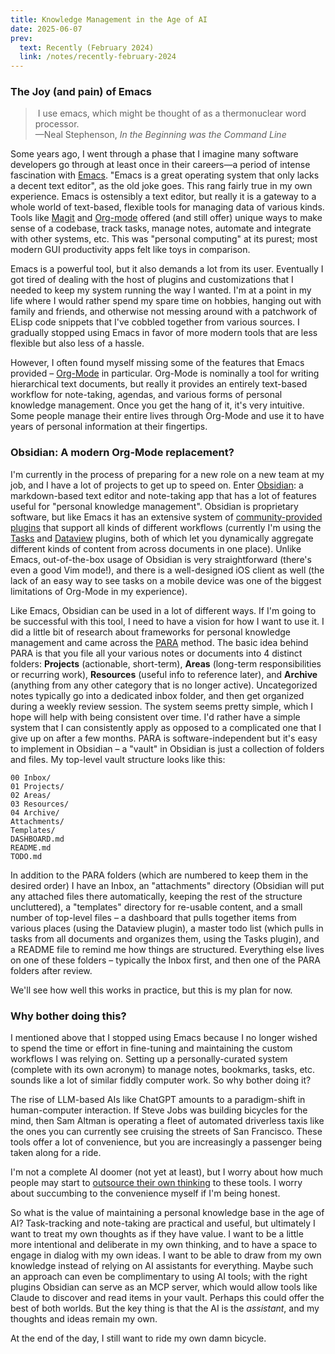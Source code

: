 ```yaml
---
title: Knowledge Management in the Age of AI
date: 2025-06-07
prev:
  text: Recently (February 2024)
  link: /notes/recently-february-2024
---
```


### The Joy (and pain) of Emacs

>  I use emacs, which might be thought of as a thermonuclear word processor.  
&mdash;Neal Stephenson, *In the Beginning was the Command Line*

Some years ago, I went through a phase that I imagine many software developers
go through at least once in their careers&mdash;a period of intense fascination with
[Emacs](https://www.gnu.org/software/emacs/). "Emacs is a great operating system
that only lacks a decent text editor", as the old joke goes. This rang fairly
true in my own experience. Emacs is ostensibly a text editor, but really it is a
gateway to a whole world of text-based, flexible tools for managing data of
various kinds. Tools like [Magit](https://magit.vc) and
[Org-mode](https://orgmode.org) offered (and still offer) unique ways to make
sense of a codebase, track tasks, manage notes, automate and integrate with
other systems, etc. This was "personal computing" at its purest; most modern GUI
productivity apps felt like toys in comparison.

Emacs is a powerful tool, but it also demands a lot from its user. Eventually I
got tired of dealing with the host of plugins and customizations that I needed
to keep my system running the way I wanted. I'm at a point in my life where I
would rather spend my spare time on hobbies, hanging out with family and
friends, and otherwise not messing around with a patchwork of ELisp code
snippets that I've cobbled together from various sources. I gradually stopped
using Emacs in favor of more modern tools that are less flexible but also less
of a hassle. 

However, I often found myself missing some of the features that Emacs provided
– [Org-Mode](https://orgmode.org) in particular. Org-Mode is nominally a tool
for writing hierarchical text documents, but really it provides an entirely
text-based workflow for note-taking, agendas, and various forms of personal
knowledge management. Once you get the hang of it, it's very intuitive. Some
people manage their entire lives through Org-Mode and use it to have years of
personal information at their fingertips.

### Obsidian: A modern Org-Mode replacement?

I'm currently in the process of preparing for a new role on a new team at my
job, and I have a lot of projects to get up to speed on. Enter
[Obsidian](https://obsidian.md): a markdown-based text editor and note-taking
app that has a lot of features useful for "personal knowledge management".
Obsidian is proprietary software, but like Emacs it has an extensive system of
[community-provided plugins](https://obsidian.md/plugins) that support all kinds
of different workflows (currently I'm using the
[Tasks](https://obsidian.md/plugins?id=obsidian-tasks-plugin) and
[Dataview](https://obsidian.md/plugins?id=dataview) plugins, both of which let
you dynamically aggregate different kinds of content from across documents in
one place). Unlike Emacs, out-of-the-box usage of Obsidian is very
straightforward (there's even a good Vim mode!), and there is a well-designed
iOS client as well (the lack of an easy way to see tasks on a mobile device was
one of the biggest limitations of Org-Mode in my experience).

Like Emacs, Obsidian can be used in a lot of different ways. If I'm going to be
successful with this tool, I need to have a vision for how I want to use it. I
did a little bit of research about frameworks for personal knowledge management
and came across the [PARA](https://fortelabs.com/blog/para/) method. The basic
idea behind PARA is that you file all your various notes or documents into 4
distinct folders: **Projects** (actionable, short-term), **Areas** (long-term
responsibilities or recurring work), **Resources** (useful info to reference
later), and **Archive** (anything from any other category that is no longer
active). Uncategorized notes typically go into a dedicated inbox folder, and
then get organized during a weekly review session. The system seems pretty
simple, which I hope will help with being consistent over time. I'd rather have
a simple system that I can consistently apply as opposed to a complicated one
that I give up on after a few months. PARA is software-independent but it's easy
to implement in Obsidian – a "vault" in Obsidian is just a collection of folders
and files. My top-level vault structure looks like this:

```
00 Inbox/
01 Projects/
02 Areas/
03 Resources/
04 Archive/
Attachments/
Templates/
DASHBOARD.md
README.md
TODO.md
```

In addition to the PARA folders (which are numbered to keep them in the desired
order) I have an Inbox, an "attachments" directory (Obsidian will put any
attached files there automatically, keeping the rest of the structure
uncluttered), a "templates" directory for re-usable content, and a small number
of top-level files – a dashboard that pulls together items from various places
(using the Dataview plugin), a master todo list (which pulls in tasks from all
documents and organizes them, using the Tasks plugin), and a README file to
remind me how things are structured. Everything else lives on one of these
folders – typically the Inbox first, and then one of the PARA folders after
review.

We'll see how well this works in practice, but this is my plan for now.

### Why bother doing this?

I mentioned above that I stopped using Emacs because I no longer wished to spend
the time or effort in fine-tuning and maintaining the custom workflows I was
relying on. Setting up a personally-curated system (complete with its own
acronym) to manage notes, bookmarks, tasks, etc. sounds like a lot of similar
fiddly computer work. So why bother doing it?

The rise of LLM-based AIs like ChatGPT amounts to a paradigm-shift in
human-computer interaction. If Steve Jobs was building bicycles for the mind,
then Sam Altman is operating a fleet of automated driverless taxis like the ones
you can currently see cruising the streets of San Francisco. These tools offer a
lot of convenience, but you are increasingly a passenger being taken along for a
ride.

I'm not a complete AI doomer (not yet at least), but I worry about how much
people may start to [outsource their own
thinking](https://publiccomment.blog/p/you-ll-never-think-alone-17051813d0b4a40f)
to these tools. I worry about succumbing to the convenience myself if I'm being
honest.

So what is the value of maintaining a personal knowledge base in the age of AI?
Task-tracking and note-taking are practical and useful, but ultimately I want to
treat my own thoughts as if they have value. I want to be a little more
intentional and deliberate in my own thinking, and to have a space to engage in
dialog with my own ideas. I want to be able to draw from my own knowledge
instead of relying on AI assistants for everything. Maybe such an approach can
even be complimentary to using AI tools; with the right plugins Obsidian can
serve as an MCP server, which would allow tools like Claude to discover and read
items in your vault. Perhaps this could offer the best of both worlds. But the
key thing is that the AI is the *assistant*, and my thoughts and ideas remain my
own.

At the end of the day, I still want to ride my own damn bicycle.

